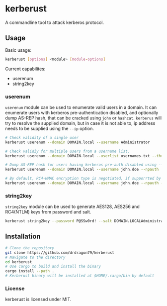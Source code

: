 # kerberust
A commandline tool to attack kerberos protocol.

## Usage
Basic usage: 
```bash
kerberust [options] <module> [module-options]
```
Current capabilites:
- userenum
- string2key
### userenum
`userenum` module can be used to enumerate valid users in a domain. It can enumerate users with kerberos pre-authentication disabled, and optionally dump AS-REP hash, that can be cracked using `john` or `hashcat`. `kerberus` will try to resolve the supplied domain, but in case it is not able to, ip address needs to be supplied using the `--ip` option.
```bash 
# Check validity of a single user
kerberust userenum --domain DOMAIN.local --username Administrator

# Check validiy for multiple users from a username list.
kerberust userenum --domain DOMAIN.local --userlist usernames.txt --threads 50

# Dump AS-REP hash for users having kerberos pre-auth disabled using --npauth flag.
kerberust userenum --domain DOMAIN.local --username john.doe --npauth

# By default, RC4-HMAC encryption type is negotiated, if supporrted by the server. Use --opsec flag to disable RC4 negotiation.
kerberust userenum --domain DOMAIN.local --username john.doe --npauth --opsec
```
### string2key
`string2key` module can be used to generate AES128, AES256 and RC4(NTLM) keys from password and salt.
```bash
kerberust string2key --password P@SSw0rd! --salt DOMAIN.LOCALAdministrator
```
## Installation
```bash
# Clone the repository
git clone https://github.com/drdragon79/kerberust
# Navigate to the directory
cd kerberust
# Use cargo to build and install the binary
cargo install --path .
# Kerberust binary will be installed at $HOME/.cargo/bin by default
```
### License
kerberust is licensed under MIT.